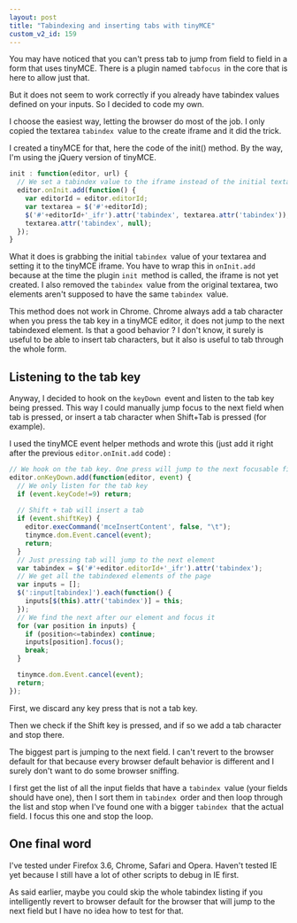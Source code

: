 ```yaml
---
layout: post
title: "Tabindexing and inserting tabs with tinyMCE"
custom_v2_id: 159
---
```


You may have noticed that you can't press tab to jump from field to field in a
form that uses tinyMCE. There is a plugin named `tabfocus `in the core that is
here to allow just that.

But it does not seem to work correctly if you already have tabindex values
defined on your inputs. So I decided to code my own.

I choose the easiest way, letting the browser do most of the job. I only
copied the textarea `tabindex `value to the create iframe and it did the
trick.

I created a tinyMCE for that, here the code of the init() method. By the way,
I'm using the jQuery version of tinyMCE.

    
```js
init : function(editor, url) {  
  // We set a tabindex value to the iframe instead of the initial textarea  
  editor.onInit.add(function() {  
    var editorId = editor.editorId;  
    var textarea = $('#'+editorId);  
    $('#'+editorId+'_ifr').attr('tabindex', textarea.attr('tabindex'));  
    textarea.attr('tabindex', null);  
  });  
}  
```

What it does is grabbing the initial `tabindex `value of your textarea and
setting it to the tinyMCE iframe. You have to wrap this in `onInit.add`
because at the time the plugin `init `method is called, the iframe is not yet
created. I also removed the `tabindex `value from the original textarea, two
elements aren't supposed to have the same `tabindex `value.

This method does not work in Chrome. Chrome always add a tab character when
you press the tab key in a tinyMCE editor, it does not jump to the next
tabindexed element. Is that a good behavior ? I don't know, it surely is
useful to be able to insert tab characters, but it also is useful to tab
through the whole form.

## Listening to the tab key

Anyway, I decided to hook on the `keyDown `event and listen to the tab key
being pressed. This way I could manually jump focus to the next field when tab
is pressed, or insert a tab character when Shift+Tab is pressed (for example).

I used the tinyMCE event helper methods and wrote this (just add it right
after the previous `editor.onInit.add` code) :

    
```js
// We hook on the tab key. One press will jump to the next focusable field. Maj+tab will insert a tab  
editor.onKeyDown.add(function(editor, event) {  
  // We only listen for the tab key  
  if (event.keyCode!=9) return;  
          
  // Shift + tab will insert a tab  
  if (event.shiftKey) {  
    editor.execCommand('mceInsertContent', false, "\t");  
    tinymce.dom.Event.cancel(event);  
    return;  
  }  
  // Just pressing tab will jump to the next element  
  var tabindex = $('#'+editor.editorId+'_ifr').attr('tabindex');  
  // We get all the tabindexed elements of the page  
  var inputs = [];  
  $(':input[tabindex]').each(function() {  
    inputs[$(this).attr('tabindex')] = this;  
  });  
  // We find the next after our element and focus it  
  for (var position in inputs) {  
    if (position<=tabindex) continue;  
    inputs[position].focus();  
    break;  
  }  

  tinymce.dom.Event.cancel(event);  
  return;  
});  
```
    

First, we discard any key press that is not a tab key.

Then we check if the Shift key is pressed, and if so we add a tab character
and stop there.

The biggest part is jumping to the next field. I can't revert to the browser
default for that because every browser default behavior is different and I
surely don't want to do some browser sniffing.

I first get the list of all the input fields that have a `tabindex `value
(your fields should have one), then I sort them in `tabindex `order and then
loop through the list and stop when I've found one with a bigger `tabindex
`that the actual field. I focus this one and stop the loop.

## One final word

I've tested under Firefox 3.6, Chrome, Safari and Opera. Haven't tested IE yet
because I still have a lot of other scripts to debug in IE first.

As said earlier, maybe you could skip the whole tabindex listing if you
intelligently revert to browser default for the browser that will jump to the
next field but I have no idea how to test for that.

